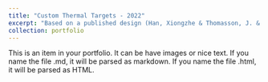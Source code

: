 ```yaml
---
title: "Custom Thermal Targets - 2022"
excerpt: "Based on a published design (Han, Xiongzhe & Thomasson, J. & Swaminathan, Vaishali & Wang, Tianyi & Siegfried, Jeffrey & Raman, Rahul & Rajan, Nithya & Neely, Haly. (2020). Field-Based Calibration of Unmanned Aerial Vehicle Thermal Infrared Imagery with Temperature-Controlled References. Sensors. 10.3390/s20247098.), developed a reference target for field calibration of thermal imagery from aircraft. Replace unavailable components with suitable alternatives and modify design for portability. Built and calibrated the equipment. The equipment was deployed in-field and used for data acquisition. <br>University of Arizona, Maricopa, Arizona, USA<br/><img src='/images/thermostats.jpg'>"
collection: portfolio
---
```


This is an item in your portfolio. It can be have images or nice text. If you name the file .md, it will be parsed as markdown. If you name the file .html, it will be parsed as HTML. 
